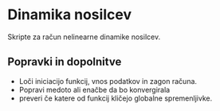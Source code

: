 # Dinamika nosilcev
Skripte za račun nelinearne dinamike nosilcev.

## Popravki in dopolnitve
- Loči iniciacijo funkcij, vnos podatkov in zagon računa.
- Popravi medoto ali enačbe da bo konvergirala
- preveri če katere od funkcij kličejo globalne spremenljivke.

